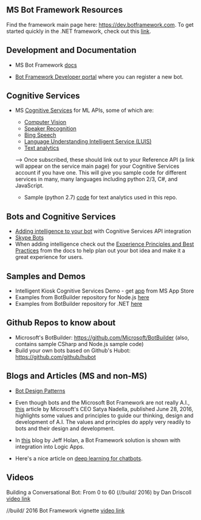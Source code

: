 ## MS Bot Framework Resources

Find the framework main page here: https://dev.botframework.com.
To get started quickly in the .NET framework, check out this [link](http://docs.botframework.com/connector/getstarted/#getting-started-in-net).

## Development and Documentation

* MS Bot Framework [docs](http://docs.botframework.com/)

* [Bot Framework Developer portal](https://dev.botframework.com/bots/new) where you can register a new bot.

## Cognitive Services

* MS [Cognitive Services](https://www.microsoft.com/cognitive-services) for ML APIs, some of which are:
  * [Computer Vision](https://www.microsoft.com/cognitive-services/en-us/computer-vision-api)
  * [Speaker Recognition](https://www.microsoft.com/cognitive-services/en-us/speaker-recognition-api)
  * [Bing Speech](https://www.microsoft.com/cognitive-services/en-us/speech-api)
  * [Language Understanding Intelligent Service (LUIS)](https://www.microsoft.com/cognitive-services/en-us/language-understanding-intelligent-service-luis)
  * [Text analytics](https://www.microsoft.com/cognitive-services/en-us/text-analytics-api) 
  
  --> Once subscribed, these should link out to your Reference API (a link will appear on the service main page) for your Cognitive Services account if you have one.  This will give you sample code for different services in many, many languages including python 2/3, C#, and JavaScript.
  
  * Sample (python 2.7) [code](https://text-analytics-demo.azurewebsites.net/Home/SampleCode) for text analytics used in this repo. 
  
## Bots and Cognitive Services

* [Adding intelligence to your bot](http://docs.botframework.com/en-us/bot-intelligence/getting-started) with Cognitive Services API integration
* [Skype Bots](https://developer.microsoft.com/en-us/skype/bots)
* When adding intelligence check out the [Experience Principles and Best Practices](https://docs.botframework.com/en-us/directory/best-practices/) from the docs to help plan out your bot idea and make it a great experience for users.

## Samples and Demos
* Intelligent Kiosk Cognitive Services Demo - get [app](https://www.microsoft.com/en-us/store/p/intelligent-kiosk/9nblggh5qd84) from MS App Store
* Examples from BotBuilder repository for Node.js [here](https://github.com/Microsoft/BotBuilder/tree/master/Node/examples)
* Examples from BotBuilder repository for .NET [here](https://github.com/Microsoft/BotBuilder/tree/master/CSharp/Samples)

## Github Repos to know about

* Microsoft's BotBuilder: https://github.com/Microsoft/BotBuilder (also, contains sample CSharp and Node.js sample code)
* Build your own bots based on Github's Hubot: https://github.com/github/hubot

## Blogs and Articles (MS and non-MS)

* [Bot Design Patterns](http://willschenk.com/bot-design-patterns/?imm_mid=0e50a2&cmp=em-data-na-na-newsltr_20160622)

* Even though bots and the Microsoft Bot Framework are not really A.I., [this](http://www.slate.com/articles/technology/future_tense/2016/06/microsoft_ceo_satya_nadella_humans_and_a_i_can_work_together_to_solve_society.html) article by Microsoft's CEO Satya Nadella, published June 28, 2016, highlights some values and principles to guide our thinking, design and development of A.I.  The values and principles do apply very readily to bots and their design and development.

* In [this](https://azure.microsoft.com/en-us/blog/bot-framework-made-better-with-azure/) blog by Jeff Holan, a Bot Framework solution is shown with integration into Logic Apps.

* Here's a nice article on [deep learning for chatbots](https://www.opendatascience.com/blog/introduction-deep-learning-for-chatbots-part-1/?utm_source=Open+Data+Science+Newsletter&utm_campaign=e947eccaa9-Newsletter_Vol_568_4_2016&utm_medium=email&utm_term=0_2ea92bb125-e947eccaa9-245797493).

## Videos

Building a Conversational Bot: From 0 to 60 (//build/ 2016) by Dan Driscoll [video link](https://channel9.msdn.com/Events/Build/2016/B821)

//build/ 2016 Bot Framework vignette [video link](https://www.youtube.com/watch?v=7wNg18NYT6s)



